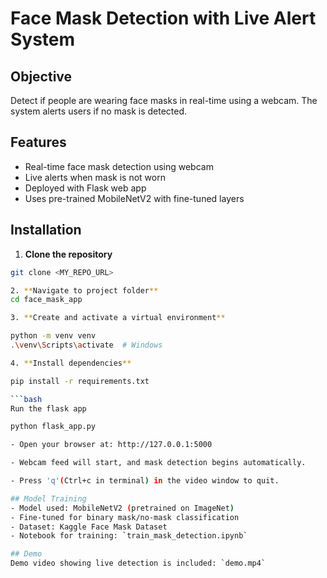 # Face Mask Detection with Live Alert System

## Objective

Detect if people are wearing face masks in real-time using a webcam. The system alerts users if no mask is detected.

## Features
- Real-time face mask detection using webcam
- Live alerts when mask is not worn
- Deployed with Flask web app
- Uses pre-trained MobileNetV2 with fine-tuned layers


## Installation
1. **Clone the repository**
```bash
git clone <MY_REPO_URL>

2. **Navigate to project folder**  
cd face_mask_app

3. **Create and activate a virtual environment**

python -m venv venv
.\venv\Scripts\activate  # Windows

4. **Install dependencies**

pip install -r requirements.txt

```bash
Run the flask app

python flask_app.py

- Open your browser at: http://127.0.0.1:5000

- Webcam feed will start, and mask detection begins automatically.

- Press 'q'(Ctrl+c in terminal) in the video window to quit.

## Model Training
- Model used: MobileNetV2 (pretrained on ImageNet)
- Fine-tuned for binary mask/no-mask classification
- Dataset: Kaggle Face Mask Dataset
- Notebook for training: `train_mask_detection.ipynb`

## Demo
Demo video showing live detection is included: `demo.mp4`



